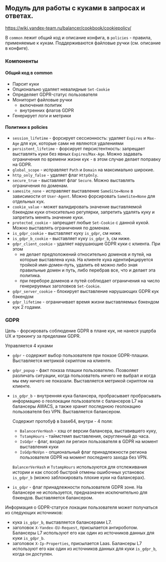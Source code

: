 ## Модуль для работы с куками в запросах и ответах.

https://wiki.yandex-team.ru/balancer/cookbook/cookiepolicy/

В `common` лежит общий код и описание конфига, в `policies` - правила, применяемые к кукам. Поддерживаются файловые ручки (см. описание в конфиге).

### Компоненты

#### Общий код в common
* Парсит куки
* Опционально удаляет невалидные `Set-Cookie`
* Определяет GDPR-статус пользователя
* Мониторит файловые ручки
    * включения политик
    * внутренних флагов GDPR
* Генерирует логи и метрики

#### Политики в policies
* `session_lifetime` - форсирует сессионность: удаляет `Expires` и `Max-Age` для кук, которые сами не являются удалениями
* `persistent_lifetime` - форсирует персистентность: запрещает выставлять куки без явных `Expires`/`Max-Age`. Можно задавать ограничения по времени жизни кук - в этом случае делает поправку на GDPR.
* `global_scope` - исправляет `Path` и `Domain` на максимально широкие.
* `http_only_false` - удаляет флаг `HttpOnly`.
* `secure_true` - выставляет флаг `Secure`. Можно выставлять ограничения по доменам.
* `samesite_none` - исправляет выставление `SameSite=None` в зависимости от `User-Agent`. Можно форсировать `SameSite=None` для отдельных кук.
* `cookie_value` - может валидировать значение выставляемой бэкендом куки относительно регулярки, запретить удалять куку и запретить менять значение куки.
* `protected_cookie` - запрещает любые `Set-Cookie` с данной кукой. Можно выставлять ограничения по доменам.
* `is_gdpr_cookie` - выставляет куку `is_gdpr`, см ниже.
* `is_gdpr_b_cookie` - выставляет куку `is_gdpr_b`, см ниже.
* `gdpr_client_cookie` - удаляет нарушающие GDPR куки с клиента. При этом
    * не делает предположений относительно доменов и путей, на которые выставлена кука. На клиенте кука идентифицируется тройкой имя-домен-путь, удалить её можно либо зная правильные домен и путь, либо перебрав все, что и делает эта политика.
    * при переборе доменов и путей соблюдает ограничения на число генерируемых заголовков `Set-Cookie`.
* `gdpr_server_cookie` - блокирует выставление нарушающих GDPR кук бэкендом
* `gdpr_lifetime` - ограничивает время жизни выставляемых бэкендом кук 2 годами.

### GDPR

Цель - форсировать соблюдение GDPR в плане кук, не нанеся ущерба UX и трекингу за пределами GDPR.

Управляется 4 куками
* `gdpr` - содержит выбор пользователя при показе GDPR-плашки. Выставляется метрикой скриптом на клиенте.
* `gdpr_popup` - факт показа плашки пользователю. Позволяет различать ситуации, когда пользователь ничего не выбрал и когда мы ему ничего не показали. Выставляется метрикой скриптом на клиенте.
* `is_gdpr_b` - внутренняя кука балансера, пробрасывает пробрасывать информацию о геолокации пользователя с балансеров L7 на балансеры AWACS, а также хранит последнюю геолокацию пользователя без VPN. Выставляется балансером. 

    Содержит протобуф в base64, внутри - 4 поля:
    * `BalancerVerHash` - хэш от версии балансера, выставившего куку,
    * `TstampHours` - таймстемп выставления, округленный до часа.
    * `IsGdpr` - флаг, входил ли регион пользователя в GDPR на момент выставления куки
    * `IsGdprNoVpn` - опциональный флаг принадлежности региона пользователя GDPR на момент последнего захода без VPN.
    
    `BalancerVerHash` и `TstampHours` используются для отслеживания истории и как способ быстрой отмены ошибочных установок `is_gdpr_b` (можно заблокировать плохие куки на балансерах).
* `is_gdpr` - флаг принадлежности пользователя GDPR зоне. На балансере не используется, предназначен исключительно для бэкендов. Выставляется балансером.

Информация о GDPR-статусе локации пользователя может получаться из следующих источников:
* кука `is_gdpr_b`, выставляется балансерами L7.
* заголовок `X-Yandex-EU-Request`, присылается антироботом. Балансеры L7 используют его как один из источников данных для куки `is_gdpr_b`.
* заголовок `X-Ip-Properties`, присылается Laas. Балансеры L7 используют его как один из источников данных для куки `is_gdpr_b`, когда он доступен.
